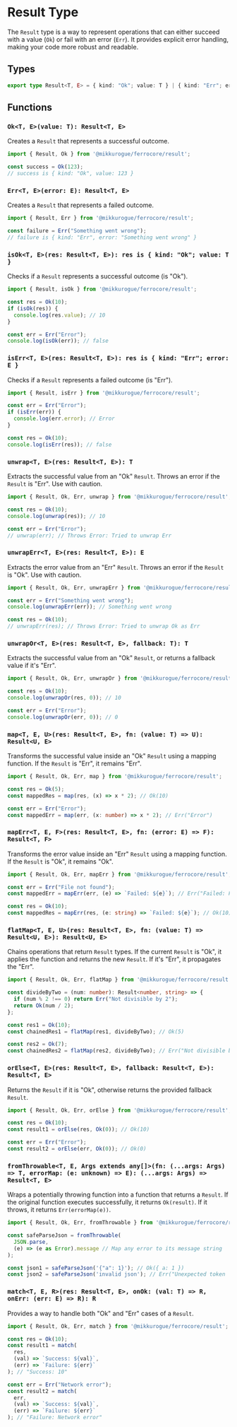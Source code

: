 # Result Type

The `Result` type is a way to represent operations that can either succeed with a value (`Ok`) or fail with an error (`Err`). It provides explicit error handling, making your code more robust and readable.

## Types

```typescript
export type Result<T, E> = { kind: "Ok"; value: T } | { kind: "Err"; error: E };
```

## Functions

### `Ok<T, E>(value: T): Result<T, E>`

Creates a `Result` that represents a successful outcome.

```typescript
import { Result, Ok } from '@mikkurogue/ferrocore/result';

const success = Ok(123);
// success is { kind: "Ok", value: 123 }
```

### `Err<T, E>(error: E): Result<T, E>`

Creates a `Result` that represents a failed outcome.

```typescript
import { Result, Err } from '@mikkurogue/ferrocore/result';

const failure = Err("Something went wrong");
// failure is { kind: "Err", error: "Something went wrong" }
```

### `isOk<T, E>(res: Result<T, E>): res is { kind: "Ok"; value: T }`

Checks if a `Result` represents a successful outcome (is "Ok").

```typescript
import { Result, isOk } from '@mikkurogue/ferrocore/result';

const res = Ok(10);
if (isOk(res)) {
  console.log(res.value); // 10
}

const err = Err("Error");
console.log(isOk(err)); // false
```

### `isErr<T, E>(res: Result<T, E>): res is { kind: "Err"; error: E }`

Checks if a `Result` represents a failed outcome (is "Err").

```typescript
import { Result, isErr } from '@mikkurogue/ferrocore/result';

const err = Err("Error");
if (isErr(err)) {
  console.log(err.error); // Error
}

const res = Ok(10);
console.log(isErr(res)); // false
```

### `unwrap<T, E>(res: Result<T, E>): T`

Extracts the successful value from an "Ok" `Result`. Throws an error if the `Result` is "Err". Use with caution.

```typescript
import { Result, Ok, Err, unwrap } from '@mikkurogue/ferrocore/result';

const res = Ok(10);
console.log(unwrap(res)); // 10

const err = Err("Error");
// unwrap(err); // Throws Error: Tried to unwrap Err
```

### `unwrapErr<T, E>(res: Result<T, E>): E`

Extracts the error value from an "Err" `Result`. Throws an error if the `Result` is "Ok". Use with caution.

```typescript
import { Result, Ok, Err, unwrapErr } from '@mikkurogue/ferrocore/result';

const err = Err("Something went wrong");
console.log(unwrapErr(err)); // Something went wrong

const res = Ok(10);
// unwrapErr(res); // Throws Error: Tried to unwrap Ok as Err
```

### `unwrapOr<T, E>(res: Result<T, E>, fallback: T): T`

Extracts the successful value from an "Ok" `Result`, or returns a fallback value if it's "Err".

```typescript
import { Result, Ok, Err, unwrapOr } from '@mikkurogue/ferrocore/result';

const res = Ok(10);
console.log(unwrapOr(res, 0)); // 10

const err = Err("Error");
console.log(unwrapOr(err, 0)); // 0
```

### `map<T, E, U>(res: Result<T, E>, fn: (value: T) => U): Result<U, E>`

Transforms the successful value inside an "Ok" `Result` using a mapping function. If the `Result` is "Err", it remains "Err".

```typescript
import { Result, Ok, Err, map } from '@mikkurogue/ferrocore/result';

const res = Ok(5);
const mappedRes = map(res, (x) => x * 2); // Ok(10)

const err = Err("Error");
const mappedErr = map(err, (x: number) => x * 2); // Err("Error")
```

### `mapErr<T, E, F>(res: Result<T, E>, fn: (error: E) => F): Result<T, F>`

Transforms the error value inside an "Err" `Result` using a mapping function. If the `Result` is "Ok", it remains "Ok".

```typescript
import { Result, Ok, Err, mapErr } from '@mikkurogue/ferrocore/result';

const err = Err("File not found");
const mappedErr = mapErr(err, (e) => `Failed: ${e}`); // Err("Failed: File not found")

const res = Ok(10);
const mappedRes = mapErr(res, (e: string) => `Failed: ${e}`); // Ok(10)
```

### `flatMap<T, E, U>(res: Result<T, E>, fn: (value: T) => Result<U, E>): Result<U, E>`

Chains operations that return `Result` types. If the current `Result` is "Ok", it applies the function and returns the new `Result`. If it's "Err", it propagates the "Err".

```typescript
import { Result, Ok, Err, flatMap } from '@mikkurogue/ferrocore/result';

const divideByTwo = (num: number): Result<number, string> => {
  if (num % 2 !== 0) return Err("Not divisible by 2");
  return Ok(num / 2);
};

const res1 = Ok(10);
const chainedRes1 = flatMap(res1, divideByTwo); // Ok(5)

const res2 = Ok(7);
const chainedRes2 = flatMap(res2, divideByTwo); // Err("Not divisible by 2")
```

### `orElse<T, E>(res: Result<T, E>, fallback: Result<T, E>): Result<T, E>`

Returns the `Result` if it is "Ok", otherwise returns the provided fallback `Result`.

```typescript
import { Result, Ok, Err, orElse } from '@mikkurogue/ferrocore/result';

const res = Ok(10);
const result1 = orElse(res, Ok(0)); // Ok(10)

const err = Err("Error");
const result2 = orElse(err, Ok(0)); // Ok(0)
```

### `fromThrowable<T, E, Args extends any[]>(fn: (...args: Args) => T, errorMap: (e: unknown) => E): (...args: Args) => Result<T, E>`

Wraps a potentially throwing function into a function that returns a `Result`. If the original function executes successfully, it returns `Ok(result)`. If it throws, it returns `Err(errorMap(e))`.

```typescript
import { Result, Ok, Err, fromThrowable } from '@mikkurogue/ferrocore/result';

const safeParseJson = fromThrowable(
  JSON.parse,
  (e) => (e as Error).message // Map any error to its message string
);

const json1 = safeParseJson('{"a": 1}'); // Ok({ a: 1 })
const json2 = safeParseJson('invalid json'); // Err("Unexpected token 'i'...")
```

### `match<T, E, R>(res: Result<T, E>, onOk: (val: T) => R, onErr: (err: E) => R): R`

Provides a way to handle both "Ok" and "Err" cases of a `Result`.

```typescript
import { Result, Ok, Err, match } from '@mikkurogue/ferrocore/result';

const res = Ok(10);
const result1 = match(
  res,
  (val) => `Success: ${val}`,
  (err) => `Failure: ${err}`
); // "Success: 10"

const err = Err("Network error");
const result2 = match(
  err,
  (val) => `Success: ${val}`,
  (err) => `Failure: ${err}`
); // "Failure: Network error"
```